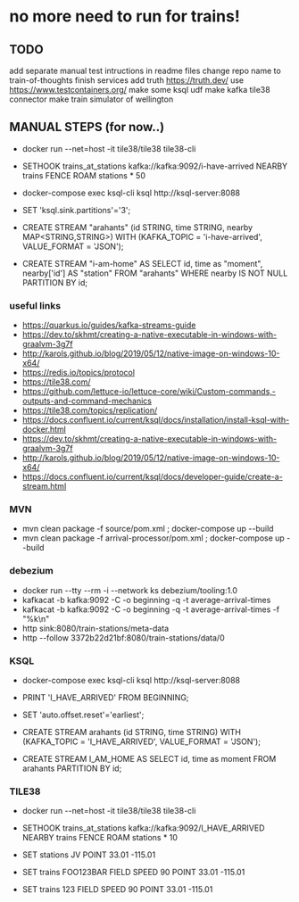 # no more need to run for trains!

## TODO
add separate manual test intructions in readme files
change repo name to train-of-thoughts
finish services
add truth https://truth.dev/
use https://www.testcontainers.org/
make some ksql udf
make kafka tile38 connector
make train simulator of wellington


## MANUAL STEPS (for now..)
* docker run --net=host -it tile38/tile38 tile38-cli
* SETHOOK trains_at_stations kafka://kafka:9092/i-have-arrived NEARBY trains FENCE ROAM stations * 50

* docker-compose exec ksql-cli ksql http://ksql-server:8088
* SET 'ksql.sink.partitions'='3';
* CREATE STREAM "arahants" (id STRING, time STRING, nearby MAP<STRING,STRING>) WITH (KAFKA_TOPIC = 'i-have-arrived', VALUE_FORMAT = 'JSON');
* CREATE STREAM "i-am-home" AS SELECT id, time as "moment", nearby['id'] AS "station" FROM "arahants" WHERE nearby IS NOT NULL PARTITION BY id;


### useful links
* https://quarkus.io/guides/kafka-streams-guide
* https://dev.to/skhmt/creating-a-native-executable-in-windows-with-graalvm-3g7f
* http://karols.github.io/blog/2019/05/12/native-image-on-windows-10-x64/
* https://redis.io/topics/protocol
* https://tile38.com/
* https://github.com/lettuce-io/lettuce-core/wiki/Custom-commands,-outputs-and-command-mechanics
* https://tile38.com/topics/replication/
* https://docs.confluent.io/current/ksql/docs/installation/install-ksql-with-docker.html 
* https://dev.to/skhmt/creating-a-native-executable-in-windows-with-graalvm-3g7f
* http://karols.github.io/blog/2019/05/12/native-image-on-windows-10-x64/
* https://docs.confluent.io/current/ksql/docs/developer-guide/create-a-stream.html

### MVN 
* mvn clean package -f source/pom.xml ; docker-compose up --build
* mvn clean package -f arrival-processor/pom.xml ; docker-compose up --build


### debezium
* docker run --tty --rm -i --network ks debezium/tooling:1.0
* kafkacat -b kafka:9092 -C -o beginning -q -t average-arrival-times
* kafkacat -b kafka:9092 -C -o beginning -q -t average-arrival-times -f "%k\n"
* http sink:8080/train-stations/meta-data
* http --follow 3372b22d21bf:8080/train-stations/data/0

 
### KSQL
* docker-compose exec ksql-cli ksql http://ksql-server:8088

* PRINT 'I_HAVE_ARRIVED' FROM BEGINNING;

* SET 'auto.offset.reset'='earliest';
* CREATE STREAM arahants (id STRING, time STRING) WITH (KAFKA_TOPIC = 'I_HAVE_ARRIVED', VALUE_FORMAT = 'JSON');
* CREATE STREAM I_AM_HOME AS SELECT id, time as moment FROM arahants PARTITION BY id;


### TILE38
* docker run --net=host -it tile38/tile38 tile38-cli
* SETHOOK trains_at_stations kafka://kafka:9092/I_HAVE_ARRIVED NEARBY trains FENCE ROAM stations * 10

* SET stations JV POINT 33.01 -115.01
* SET trains FOO123BAR FIELD SPEED 90 POINT 33.01 -115.01

* SET trains 123 FIELD SPEED 90 POINT 33.01 -115.01
